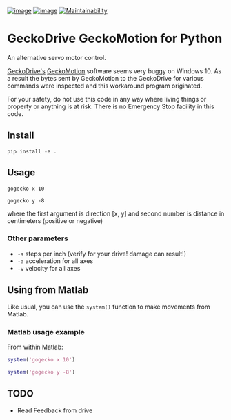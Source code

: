[![image](https://travis-ci.org/scivision/geckodrive.svg?branch=master)](https://travis-ci.org/scivision/geckodrive)
[![image](https://coveralls.io/repos/github/scivision/geckodrive/badge.svg?branch=master)](https://coveralls.io/github/scivision/geckodrive?branch=master)
[![Maintainability](https://api.codeclimate.com/v1/badges/8244cc31073b44f253a9/maintainability)](https://codeclimate.com/github/scivision/geckodrive/maintainability)

# GeckoDrive GeckoMotion for Python 

An alternative servo motor control.

[GeckoDrive's](http://www.geckodrive.com/)
[GeckoMotion](http://www.geckodrive.com/support/geckomotion.html)
software seems very buggy on Windows 10. 
As a result the bytes sent by GeckoMotion to the GeckoDrive for various commands were inspected and this workaround program originated.

For your safety, do not use this code in any way where living things or
property or anything is at risk. 
There is no Emergency Stop facility in this code.

## Install

    pip install -e .

## Usage

    gogecko x 10

    gogecko y -8 

where the first argument is direction [x, y] and second number is
distance in centimeters (positive or negative)

### Other parameters

* `-s` steps per inch (verify for your drive! damage can result!) 
* `-a` acceleration for all axes 
* `-v` velocity for all axes

## Using from Matlab

Like usual, you can use the `system()` function to make movements from Matlab.

### Matlab usage example

From within Matlab:
```matlab
system('gogecko x 10')

system('gogecko y -8')
```

## TODO

-   Read Feedback from drive
